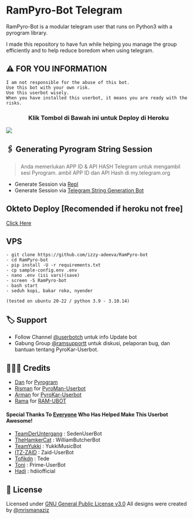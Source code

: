 # RamPyro-Bot Telegram

RamPyro-Bot is a modular telegram user that runs on Python3 with a pyrogram library.

I made this repository to have fun while helping you manage the group efficiently and to help reduce boredom when using telegram.

## ⚠️ FOR YOU INFORMATION

```
I am not responsible for the abuse of this bot.
Use this bot with your own risk.
Use this userbot wisely.
When you have installed this userbot, it means you are ready with the risks.
```

<h3 align="center">Klik Tombol di Bawah ini untuk Deploy di Heroku</h3>
<a href="https://dashboard.heroku.com/new?button-url=https%3A%2F%2Fgithub.com%2Fkaneepep%2FRam-Pyro&template=https%3A%2F%2Fgithub.com%2Fkaneepep%2FRam-Pyro"><img src="https://www.herokucdn.com/deploy/button.svg"></a>
</div>

## 🖇 Generating Pyrogram String Session
    
> Anda memerlukan APP ID & API HASH Telegram untuk mengambil sesi Pyrogram. ambil APP ID dan API Hash di my.telegram.org
- Generate Session via <a href="https://repl.it/@mrismanaziz/stringen?lite=1&outputonly=1">Repl</a>
- Generate Session via <a href="https://t.me/StringRamUbot">Telegram String Generation Bot</a>

## Okteto Deploy [Recomended if heroku not free]
  <a href="https://okteto.com">Click Here</a>

## VPS 
```
- git clone https://github.com/izzy-adeeva/RamPyro-bot
- cd RamPyro-bot
- pip install -U -r requirements.txt
- cp sample-config.env .env
- nano .env (isi vars)(save)
- screen -S RamPyro-bot
- bash start
- seduh kopi, bakar roko, nyender

(tested on ubuntu 20-22 / python 3.9 - 3.10.14)
```

## 🏷 Support

- Follow Channel [@userbotch](https://t.me/userbotch) untuk info Update bot 
- Gabung Group [@ramsupportt](https://t.me/ramsupportt) untuk diskusi, pelaporan bug, dan bantuan tentang PyroKar-Userbot.

## 👨🏻‍💻 Credits
-  [Dan](https://github.com/delivrance) for [Pyrogram](https://github.com/pyrogram/pyrogram)
-  [Risman](https://github.com/mrismanaziz) for [PyroMan-Userbot](https://github.com/mrismanaziz/PyroMan-Userbot)
-  [Arman](https://github.com/ArmanGG01) for [PyroKar-Userbot](https://github.com/ArmanGG01/PyroKar-Userbot)
-  [Rama](https://github.com/ramadhani892) for [RAM-UBOT](https://github.com/ramadhani892/RAM-UBOT)

#### Special Thanks To [Everyone](https://github.com/mrismanaziz/PyroMan-Userbot/graphs/contributors) Who Has Helped Make This Userbot Awesome!
-  [TeamDerUntergang](https://github.com/TeamDerUntergang/Telegram-SedenUserBot) : SedenUserBot
-  [TheHamkerCat](https://github.com/TheHamkerCat/WilliamButcherBot) : WilliamButcherBot
-  [TeamYukki](https://github.com/TeamYukki/YukkiMusicBot) : YukkiMusicBot
-  [ITZ-ZAID](https://github.com/ITZ-ZAID) : Zaid-UserBot
-  [Tofikdn](https://github.com/tofikdn) : Tede
-  [Toni](https://github.com/Toni880) : Prime-UserBot
-  [Hadi](https://github.com/hdiiofficial) : hdiiofficial

## 📑 License
Licensed under [GNU General Public License v3.0](https://github.com/mrismanaziz/PyroMan-Userbot/blob/Man-Userbot/LICENSE) All designs were created by [@mrismanaziz](https://github.com/mrismanaziz)
